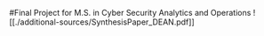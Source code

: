 #Final Project for M.S. in Cyber Security Analytics and Operations
![[./additional-sources/SynthesisPaper_DEAN.pdf]]
